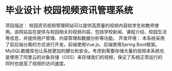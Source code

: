 # 毕业设计 校园视频资讯管理系统
项目描述：
  校园资讯视频管理网站可以提供高质量的视频内容给学生和教师使用。该网站旨在提供与校园相关的视频内容，包括学校新闻、课程介绍、校园生活等信息，并提供用户管理、内容管理和数据分析等功能。
开发环境：
  本系统采用了前后端分离的方式进行开发。前端使用Vue.js、后端使用Spring Boot框架。MySQL数据库也让系统更加的健壮和安全。考虑到需要存储大量的视频本系统也是使用了阿里云的对象存储（OSS）来存储我们的视频，保证了系统正常运行的同时也提高了视频的访问速度。
